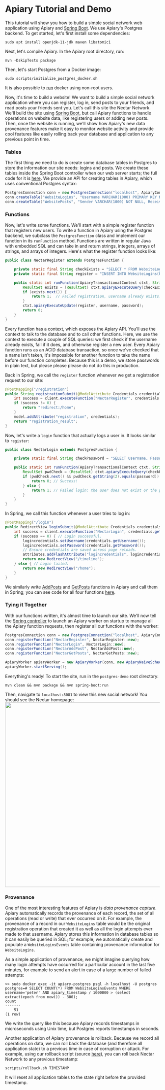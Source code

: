 # Apiary Tutorial and Demo

This tutorial will show you how to build a simple social network
web application using Apiary and [Spring Boot](https://spring.io/projects/spring-boot).
We use Apiary's Postgres backend.
To get started, let's first install some dependencies:

    sudo apt install openjdk-11-jdk maven libatomic1

Next, let's compile Apiary. In the Apiary root directory, run:

    mvn -DskipTests package

Then, let's start Postgres from a Docker image:

    sudo scripts/initialize_postgres_docker.sh

It is also possible to [run](https://docs.docker.com/engine/install/linux-postinstall/) docker using non-root users.

Now, it's time to build a website!
We want to build a simple social network application where you can
register, log in, send posts to your friends, and read
posts your friends sent you.  Let's call this site the Nectar Network.
We'll build the site using [Spring Boot](https://spring.io/projects/spring-boot),
but call Apiary functions to handle operations on website data,
like registering users or adding new posts.
Then, once the website is running,
we'll show how Apiary's new data provenance features make it easy
to monitor website activity and provide
cool features like easily rolling back
your database and application to any previous point in time.

### Tables 
The first thing we need to do is  create some database tables in Postgres
to store the information our site needs: logins and posts.
We create these tables inside the Spring Boot controller
when our web server starts;
the full code for it is [here](src/main/java/org/dbos/apiary/postgresdemo/NectarController.java).
We provide an API for creating tables in Apiary, which uses
conventional Postgres syntax:

```java
PostgresConnection conn = new PostgresConnection("localhost", ApiaryConfig.postgresPort);
conn.createTable("WebsiteLogins", "Username VARCHAR(1000) PRIMARY KEY NOT NULL, Password VARCHAR(1000) NOT NULL");
conn.createTable("WebsitePosts", "Sender VARCHAR(1000) NOT NULL, Receiver VARCHAR(1000) NOT NULL, PostText VARCHAR(10000) NOT NULL");
```

### Functions

Now, let's write some functions.
We'll start with a simple register function that registers new users.
To write a function in Apiary using the Postgres backend,
we subclass the `PostgresFunction` class
and implement our function in its `runFunction` method.
Functions are written in regular Java with
embedded SQL and can take in and return
strings, integers, arrays of strings, and arrays of integers.
Here's what the register function looks like:

```java
public class NectarRegister extends PostgresFunction {

    private static final String checkExists = "SELECT * FROM WebsiteLogins WHERE Username=?";
    private static final String register = "INSERT INTO WebsiteLogins(Username, Password) VALUES (?, ?);";

    public static int runFunction(ApiaryTransactionalContext ctxt, String username, String password) throws SQLException {
        ResultSet exists = (ResultSet) ctxt.apiaryExecuteQuery(checkExists, username);
        if (exists.next()) {
            return 1;  // Failed registration, username already exists.
        }
        ctxt.apiaryExecuteUpdate(register, username, password);
        return 0;
    }
}

```

Every function has a context, which exposes the
Apiary API.  You'll use the context to talk to the database
and to call other functions.  Here, we use the context to execute
a couple of SQL queries: we first check if the username already exists,
fail if it does, and otherwise register a new user.
Every Apiary function runs as an ACID database transaction,
so once we've checked that a name isn't taken, it's impossible
for another function to take the name before our function completes.
Because this is a demo, we store passwords in plain text,
but please please please do not do this in production.

Back in Spring, we call the `register` function
whenever we get a registration request to our site:
```java
@PostMapping("/registration")
public String registrationSubmit(@ModelAttribute Credentials credentials, Model model) throws IOException {
    int success = client.executeFunction("NectarRegister", credentials.getUsername(), credentials.getPassword()).getInt();
    if (success != 0) {
        return "redirect:/home";
    }
    model.addAttribute("registration", credentials);
    return "registration_result";
}
```

Now, let's write a `login` function that actually logs a user in.
It looks similar to `register`:

```java
public class NectarLogin extends PostgresFunction {

    private static final String checkPassword = "SELECT Username, Password FROM WebsiteLogins WHERE Username=?";

    public static int runFunction(ApiaryTransactionalContext ctxt, String username, String password) throws SQLException {
        ResultSet pwdCheck = (ResultSet) ctxt.apiaryExecuteQuery(checkPassword, username);
        if (pwdCheck.next() && pwdCheck.getString(2).equals(password)) {
            return 0; // Success!
        } else {
            return 1; // Failed login: the user does not exist or the password is wrong.
        }
    }
}
```

In Spring, we call this function whenever a user tries to log in:

```java
@PostMapping("/login")
public RedirectView loginSubmit(@ModelAttribute Credentials credentials, @ModelAttribute("logincredentials") Credentials logincredentials, RedirectAttributes attributes) throws InvalidProtocolBufferException {
    int success = client.executeFunction("NectarLogin", credentials.getUsername(), credentials.getPassword()).getInt();
    if (success == 0) { // Login successful.
        logincredentials.setUsername(credentials.getUsername());
        logincredentials.setPassword(credentials.getPassword());
        // Ensure credentials are saved across page reloads.
        attributes.addFlashAttribute("logincredentials", logincredentials);
        return new RedirectView("/timeline");
    } else { // Login failed.
        return new RedirectView("/home");
    }
}
```

We similarly write [AddPosts](src/main/java/org/dbos/apiary/postgresdemo/functions/NectarAddPost.java)
and [GetPosts](src/main/java/org/dbos/apiary/postgresdemo/functions/NectarGetPosts.java)
functions in Apiary and call them in Spring;
you can see code for all four functions [here](src/main/java/org/dbos/apiary/postgresdemo/functions).

### Tying it Together

With our functions written, it's almost time to launch our site.
We'll now tell the [Spring controller](src/main/java/org/dbos/apiary/postgresdemo/NectarController.java)
to launch an Apiary worker on startup to manage all the Apiary function requests,
then register all our functions with the worker:

```java
PostgresConnection conn = new PostgresConnection("localhost", ApiaryConfig.postgresPort, "postgres", "postgres", "dbos");
conn.registerFunction("NectarRegister", NectarRegister::new);
conn.registerFunction("NectarLogin", NectarLogin::new);
conn.registerFunction("NectarAddPost", NectarAddPost::new);
conn.registerFunction("NectarGetPosts", NectarGetPosts::new);

ApiaryWorker apiaryWorker = new ApiaryWorker(conn, new ApiaryNaiveScheduler(), 4);
apiaryWorker.startServing();
```

Everything's ready!  To start the site, run in the `postgres-demo` root directory:

    mvn clean && mvn package && mvn spring-boot:run

Then, navigate to `localhost:8081` to view this new social network! You should see the Nectar homepage:
<img src="https://storage.googleapis.com/apiary_public/nectar_network_homepage.png" width="600">

### Provenance

One of the most interesting features of Apiary is _data provenance capture_.
Apiary automatically records the provenance of each record,
the set of all operations (read or write) that ever occurred on it.
For example, the provenance of a record in our `WebsiteLogins` table
would be the original registration operation that created it
as well as all the login attempts ever made to that username.
Apiary stores this information in database tables so it can easily
be queried in SQL; for example, we automatically create and populate
a `WebsiteLoginsEvents` table containing provenance information
for `WebsiteLogins`.

As a simple application of provenance, we might imagine querying
how many login attempts have occurred for a particular account in the last
five minutes,  for example to send an alert in case of a large
number of failed attempts:


```postgresql
>> sudo docker exec -it apiary-postgres psql -h localhost -U postgres
postgres=# SELECT COUNT(*) FROM WebsiteLoginsEvents WHERE username='peter' AND apiary_timestamp / 1000000 > (select extract(epoch from now()) - 300);
count
-------
    51
(1 row)
```
We write the query like this because Apiary records timestamps in
microseconds using Unix time, but Postgres reports timestamps in seconds.

Another application of Apiary provenance is rollback.  Because we
record all operations on data, we can roll back the database
(and therefore all application state) to a previous time
in case of corruption or attack.  For example, using our rollback
script (source [here](src/main/java/org/dbos/apiary/postgresdemo/executable/RollbackExecutable.java)), you can roll back Nectar Network to
any previous timestamp:

    scripts/rollback.sh TIMESTAMP

It will reset all application tables to the state right before the provided timestamp.
